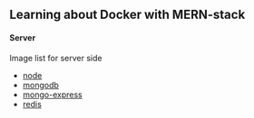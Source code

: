 ## Learning about Docker with MERN-stack

#### Server
Image list for server side
- [node](https://hub.docker.com/_/node)
- [mongodb](https://hub.docker.com/_/mongo)
- [mongo-express](https://hub.docker.com/_/mongo-express)
- [redis](https://hub.docker.com/_/redis)
